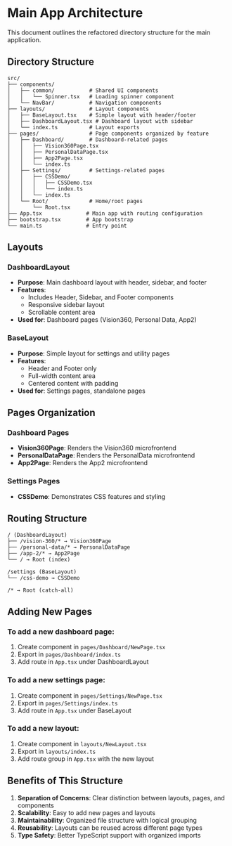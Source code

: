 # Main App Architecture

This document outlines the refactored directory structure for the main application.

## Directory Structure

```
src/
├── components/
│   ├── common/           # Shared UI components
│   │   └── Spinner.tsx   # Loading spinner component
│   └── NavBar/           # Navigation components
├── layouts/              # Layout components
│   ├── BaseLayout.tsx    # Simple layout with header/footer
│   ├── DashboardLayout.tsx # Dashboard layout with sidebar
│   └── index.ts          # Layout exports
├── pages/                # Page components organized by feature
│   ├── Dashboard/        # Dashboard-related pages
│   │   ├── Vision360Page.tsx
│   │   ├── PersonalDataPage.tsx
│   │   ├── App2Page.tsx
│   │   └── index.ts
│   ├── Settings/         # Settings-related pages
│   │   ├── CSSDemo/
│   │   │   ├── CSSDemo.tsx
│   │   │   └── index.ts
│   │   └── index.ts
│   └── Root/             # Home/root pages
│       └── Root.tsx
├── App.tsx              # Main app with routing configuration
├── bootstrap.tsx        # App bootstrap
└── main.ts              # Entry point
```

## Layouts

### DashboardLayout

- **Purpose**: Main dashboard layout with header, sidebar, and footer
- **Features**:
  - Includes Header, Sidebar, and Footer components
  - Responsive sidebar layout
  - Scrollable content area
- **Used for**: Dashboard pages (Vision360, Personal Data, App2)

### BaseLayout

- **Purpose**: Simple layout for settings and utility pages
- **Features**:
  - Header and Footer only
  - Full-width content area
  - Centered content with padding
- **Used for**: Settings pages, standalone pages

## Pages Organization

### Dashboard Pages

- **Vision360Page**: Renders the Vision360 microfrontend
- **PersonalDataPage**: Renders the PersonalData microfrontend
- **App2Page**: Renders the App2 microfrontend

### Settings Pages

- **CSSDemo**: Demonstrates CSS features and styling

## Routing Structure

```
/ (DashboardLayout)
├── /vision-360/* → Vision360Page
├── /personal-data/* → PersonalDataPage
├── /app-2/* → App2Page
└── / → Root (index)

/settings (BaseLayout)
└── /css-demo → CSSDemo

/* → Root (catch-all)
```

## Adding New Pages

### To add a new dashboard page:

1. Create component in `pages/Dashboard/NewPage.tsx`
2. Export in `pages/Dashboard/index.ts`
3. Add route in `App.tsx` under DashboardLayout

### To add a new settings page:

1. Create component in `pages/Settings/NewPage.tsx`
2. Export in `pages/Settings/index.ts`
3. Add route in `App.tsx` under BaseLayout

### To add a new layout:

1. Create component in `layouts/NewLayout.tsx`
2. Export in `layouts/index.ts`
3. Add route group in `App.tsx` with the new layout

## Benefits of This Structure

1. **Separation of Concerns**: Clear distinction between layouts, pages, and components
2. **Scalability**: Easy to add new pages and layouts
3. **Maintainability**: Organized file structure with logical grouping
4. **Reusability**: Layouts can be reused across different page types
5. **Type Safety**: Better TypeScript support with organized imports

